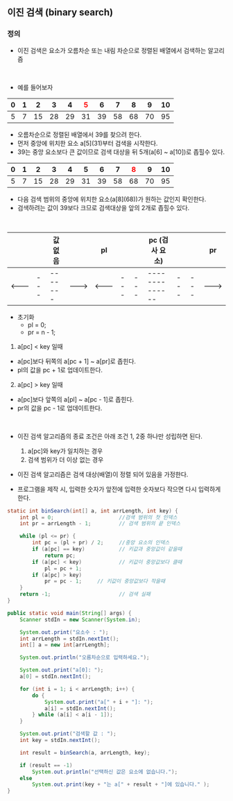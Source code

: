 ## 이진 검색 (binary search)

### 정의

- 이진 검색은 요소가 오름차순 또는 내림 차순으로 정렬된 배열에서 검색하는 알고리즘

<br>

- 예를 들어보자

| 0   | 1   | 2   | 3   | 4   | <span style='color:red'><strong>5</strong></span> | 6   | 7   | 8   | 9   | 10  |
| --- | --- | --- | --- | --- | ------------------------------------------------- | --- | --- | --- | --- | --- |
| 5   | 7   | 15  | 28  | 29  | 31                                                | 39  | 58  | 68  | 70  | 95  |

- 오름차순으로 정렬된 배열에서 39를 찾으려 한다.
- 먼저 중앙에 위치한 요소 a[5]\(31)부터 검색을 시작한다.
- 39는 중앙 요소보다 큰 값이므로 검색 대상을 뒤 5개(a[6] ~ a[10])로 좁힐수 있다.

| 0   | 1   | 2   | 3   | 4   | 5   | 6   | 7   | <span style='color:red'><strong>8</strong></span> | 9   | 10  |
| --- | --- | --- | --- | --- | --- | --- | --- | ------------------------------------------------- | --- | --- |
| 5   | 7   | 15  | 28  | 29  | 31  | 39  | 58  | 68                                                | 70  | 95  |

- 다음 검색 범위의 중앙에 위치한 요소(a[8]\(68))가 원하는 값인지 확인한다.
- 검색하려는 값이 39보다 크므로 검색대상을 앞의 2개로 좁힐수 있다.

<br>

|      |     | 값 없음 |      | pl   |     |     | pc (검사 요소) |     |     | pr   |
| ---- | --- | ------- | ---- | ---- | --- | --- | -------------- | --- | --- | ---- |
| <--- | --- | ------- | ---> | <--- | --- | --- | -------------- | --- | --- | ---> |

- 초기화
  - pl = 0;
  - pr = n - 1;

1. a[pc] < key 일때

- a[pc]보다 뒤쪽의 a[pc + 1] ~ a[pr]로 좁힌다.
- pl의 값을 pc + 1로 업데이트한다.

2. a[pc] > key 일때

- a[pc]보다 앞쪽의 a[pl] ~ a[pc - 1]로 좁힌다.
- pr의 값을 pc - 1로 업데이트한다.

<br>

- 이진 검색 알고리즘의 종료 조건은 아래 조건 1, 2중 하나만 성립하면 된다.

  1. a[pc]와 key가 일치하는 경우
  2. 검색 범위가 더 이상 없는 경우

- 이진 검색 알고리즘은 검색 대상(배열)이 정렬 되어 있음을 가정한다.
- 프로그램을 제작 시, 입력한 숫자가 앞전에 입력한 숫자보다 작으면 다시 입력하게 한다.

```java
static int binSearch(int[] a, int arrLength, int key) {
    int pl = 0;                     //검색 범위의 첫 인덱스
    int pr = arrLength - 1;         // 검색 범위의 끝 인덱스

    while (pl <= pr) {
        int pc = (pl + pr) / 2;     //중앙 요소의 인덱스
        if (a[pc] == key)           // 키값과 중앙값이 같을때
            return pc;
        if (a[pc] < key)            // 키값이 중앙값보다 클때
            pl = pc + 1;
        if (a[pc] > key)
            pr = pc - 1;     // 키값이 중앙값보다 작을때
    }
    return -1;                      // 검색 실패
}

public static void main(String[] args) {
    Scanner stdIn = new Scanner(System.in);

    System.out.print("요소수 : ");
    int arrLength = stdIn.nextInt();
    int[] a = new int[arrLength];

    System.out.println("오름차순으로 입력하세요.");

    System.out.print("a[0]: ");
    a[0] = stdIn.nextInt();

    for (int i = 1; i < arrLength; i++) {
        do {
            System.out.print("a[" + i + "]: ");
            a[i] = stdIn.nextInt();
        } while (a[i] < a[i - 1]);
    }

    System.out.print("검색할 값 : ");
    int key = stdIn.nextInt();

    int result = binSearch(a, arrLength, key);

    if (result == -1)
        System.out.println("선택하신 값은 요소에 없습니다.");
    else
        System.out.print(key + "는 a[" + result + "]에 있습니다." );
}

```
